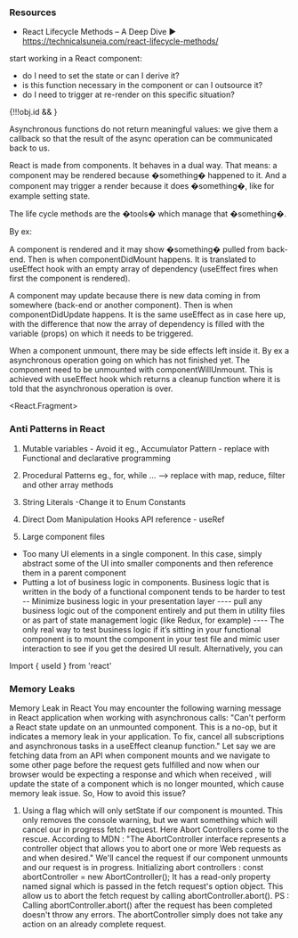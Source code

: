 ### Resources
- React Lifecycle Methods – A Deep Dive ► https://technicalsuneja.com/react-lifecycle-methods/

start working in a React component:

- do I need to set the state or can I derive it?
- is this function necessary in the component or can I outsource it?
- do I need to trigger at re-render on this specific situation?


{!!!obj.id && <UserLogin />}

Asynchronous functions do not return meaningful values: we give them a callback so that the result of the async operation can be communicated back to us.

React is made from components. It behaves in a dual way. That means: a component may be rendered because �something� happened to it. And a component may trigger a render because it does �something�, like for example setting state.

The life cycle methods are the �tools� which manage that �something�.

By ex:

A component is rendered and it may show �something� pulled from back-end. Then is when componentDidMount happens. It is translated to useEffect hook with an empty array of dependency (useEffect fires when first the component is rendered).

A component may update because there is new data coming in from somewhere (back-end or another component). Then is when componentDidUpdate happens. It is the same useEffect as in case here up, with the difference that now the array of dependency is filled with the variable (props) on which it needs to be triggered.

When a component unmount, there may be side effects left inside it. By ex a asynchronous operation going on which has not finished yet. The component need to be unmounted with componentWillUnmount. This is achieved with useEffect hook which returns a cleanup function where it is told that the asynchronous operation is over.

<React.Fragment>

### Anti Patterns in React

1. Mutable variables - Avoid it
   eg., Accumulator Pattern - replace with Functional and declarative programming

2. Procedural Patterns
   eg., for, while ... --> replace with map, reduce, filter and other array methods

3. String Literals
    -Change it to Enum Constants

4. Direct Dom Manipulation
   Hooks API reference - useRef

5. Large component files
- Too many UI elements in a single component. In this case, simply abstract some of the UI into smaller components and then reference them in a parent component
 - Putting a lot of business logic in components. Business logic that is written in the body of a functional component tends to be harder to test
 -- Minimize business logic in your presentation layer
   ---- pull any business logic out of the component entirely and put them in utility files or as part of state management logic (like Redux, for example)
   ---- The only real way to test business logic if it’s sitting in your functional component is to mount the component in your test file and mimic user interaction to see if you get the desired UI result. Alternatively, you can


Import { useId } from 'react'

### Memory Leaks

Memory Leak in React
You may encounter the following warning message in React application when working with
asynchronous calls:
"Can't perform a React state update on an unmounted component. This is a no-op, but it
indicates a memory leak in your application. To fix, cancel all subscriptions and asynchronous
tasks in a useEffect cleanup function."
Let say we are fetching data from an API when component mounts and we navigate to some
other page before the request gets fulfilled and now when our browser would be expecting a
response and which when received , will update the state of a component which is no longer
mounted, which cause memory leak issue.
So, How to avoid this issue?
1. Using a flag which will only setState if our component is mounted. This only removes the
console warning, but we want something which will cancel our in progress fetch request.
Here Abort Controllers come to the rescue.
According to MDN :
"The AbortController interface represents a controller object that allows you to abort one or
more Web requests as and when desired."
We'll cancel the request if our component unmounts and our request is in progress.
Initializing abort controllers :
const abortController = new AbortController();
It has a read-only property named signal which is passed in the fetch request's option object.
This allow us to abort the fetch request by calling abortController.abort().
PS : Calling abortController.abort() after the request has been completed doesn't throw any
errors. The abortController simply does not take any action on an already complete request.


